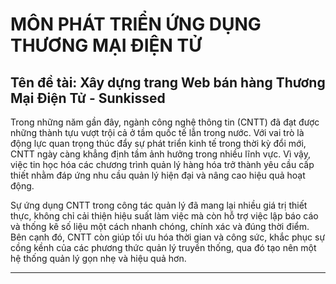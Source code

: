 <h1>MÔN PHÁT TRIỂN ỨNG DỤNG THƯƠNG MẠI ĐIỆN TỬ </h1>
<h2>Tên đề tài: Xây dựng trang Web bán hàng Thương Mại Điện Tử - Sunkissed</h2>
Trong những năm gần đây, ngành công nghệ thông tin (CNTT) đã đạt được những thành tựu vượt trội cả ở tầm quốc tế lẫn trong nước. Với vai trò là động lực quan trọng thúc đẩy sự phát triển kinh tế trong thời kỳ đổi mới, CNTT ngày càng khẳng định tầm ảnh hưởng trong nhiều lĩnh vực. Vì vậy, việc tin học hóa các chương trình quản lý hàng hóa trở thành yêu cầu cấp thiết nhằm đáp ứng nhu cầu quản lý hiện đại và nâng cao hiệu quả hoạt động.

Sự ứng dụng CNTT trong công tác quản lý đã mang lại nhiều giá trị thiết thực, không chỉ cải thiện hiệu suất làm việc mà còn hỗ trợ việc lập báo cáo và thống kê số liệu một cách nhanh chóng, chính xác và đúng thời điểm. Bên cạnh đó, CNTT còn giúp tối ưu hóa thời gian và công sức, khắc phục sự cồng kềnh của các phương thức quản lý truyền thống, qua đó tạo nên một hệ thống quản lý gọn nhẹ và hiệu quả hơn.
<hr>

